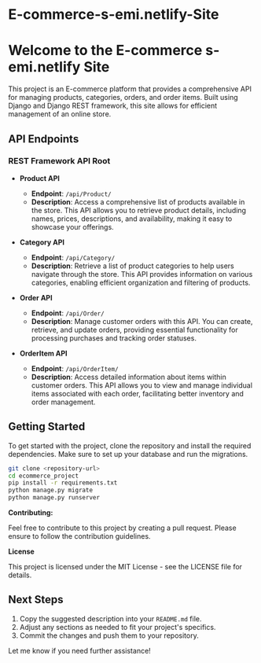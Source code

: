 # E-commerce-s-emi.netlify-Site

# Welcome to the E-commerce s-emi.netlify Site

This project is an E-commerce platform that provides a comprehensive API for managing products, categories, orders, and order items. Built using Django and Django REST framework, this site allows for efficient management of an online store.

## API Endpoints

### REST Framework API Root

- **Product API**
  - **Endpoint**: `/api/Product/`
  - **Description**: Access a comprehensive list of products available in the store. This API allows you to retrieve product details, including names, prices, descriptions, and availability, making it easy to showcase your offerings.

- **Category API**
  - **Endpoint**: `/api/Category/`
  - **Description**: Retrieve a list of product categories to help users navigate through the store. This API provides information on various categories, enabling efficient organization and filtering of products.

- **Order API**
  - **Endpoint**: `/api/Order/`
  - **Description**: Manage customer orders with this API. You can create, retrieve, and update orders, providing essential functionality for processing purchases and tracking order statuses.

- **OrderItem API**
  - **Endpoint**: `/api/OrderItem/`
  - **Description**: Access detailed information about items within customer orders. This API allows you to view and manage individual items associated with each order, facilitating better inventory and order management.

## Getting Started

To get started with the project, clone the repository and install the required dependencies. Make sure to set up your database and run the migrations.

```bash
git clone <repository-url>
cd ecommerce_project
pip install -r requirements.txt
python manage.py migrate
python manage.py runserver
```
**Contributing:**

Feel free to contribute to this project by creating a pull request. Please ensure to follow the contribution guidelines.

**License**

This project is licensed under the MIT License - see the LICENSE file for details.



## Next Steps

1. Copy the suggested description into your `README.md` file.
2. Adjust any sections as needed to fit your project's specifics.
3. Commit the changes and push them to your repository.

Let me know if you need further assistance!

